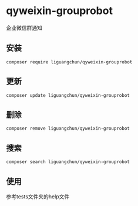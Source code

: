 # qyweixin-grouprobot
企业微信群通知

## 安装
```
composer require liguangchun/qyweixin-grouprobot
```

## 更新
```
composer update liguangchun/qyweixin-grouprobot
```

## 删除
```
composer remove liguangchun/qyweixin-grouprobot
```

## 搜索
```
composer search liguangchun/qyweixin-grouprobot
```

## 使用
参考tests文件夹的help文件
